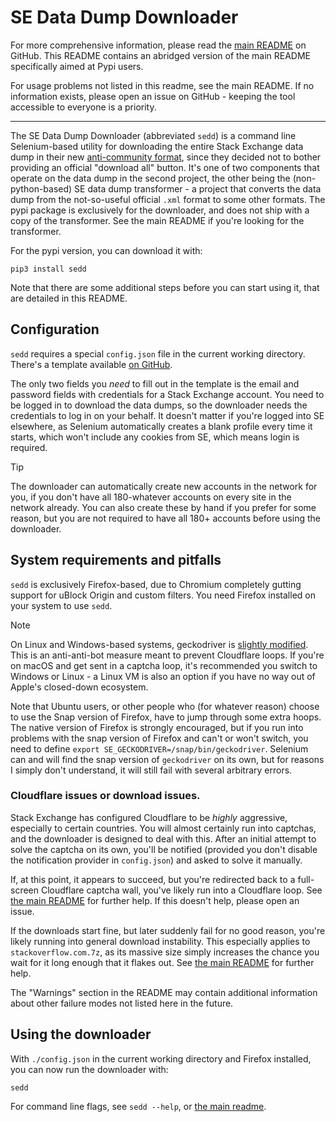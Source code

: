 # SE Data Dump Downloader


For more comprehensive information, please read the [main README](https://github.com/LunarWatcher/se-data-dump-transformer/tree/master) on GitHub. This README contains an abridged version of the main README specifically aimed at Pypi users. 

For usage problems not listed in this readme, see the main README. If no information exists, please open an issue on GitHub - keeping the tool accessible to everyone is a priority.

---

The SE Data Dump Downloader (abbreviated `sedd`) is a command line Selenium-based utility for downloading the entire Stack Exchange data dump in their new [anti-community format](https://stackoverflow.com/help/data-dumps), since they decided not to bother providing an official "download all" button. It's one of two components that operate on the data dump in the second project, the other being the (non-python-based) SE data dump transformer - a project that converts the data dump from the not-so-useful official `.xml` format to some other formats. The pypi package is exclusively for the downloader, and does not ship with a copy of the transformer. See the main README if you're looking for the transformer.


For the pypi version, you can download it with:
```python3
pip3 install sedd
```

Note that there are some additional steps before you can start using it, that are detailed in this README.

## Configuration

`sedd` requires a special `config.json` file in the current working directory. There's a template available [on GitHub](https://github.com/LunarWatcher/se-data-dump-transformer/blob/master/config.example.json).

The only two fields you _need_ to fill out in the template is the email and password fields with credentials for a Stack Exchange account. You need to be logged in to download the data dumps, so the downloader needs the credentials to log in on your behalf. It doesn't matter if you're logged into SE elsewhere, as Selenium automatically creates a blank profile every time it starts, which won't include any cookies from SE, which means login is required.

> [!tip]
>
> The downloader can automatically create new accounts in the network for you, if you don't have all 180-whatever accounts on every site in the network already. You can also create these by hand if you prefer for some reason, but you are not required to have all 180+ accounts before using the downloader.

## System requirements and pitfalls

`sedd` is exclusively Firefox-based, due to Chromium completely gutting support for uBlock Origin and custom filters. You need Firefox installed on your system to use `sedd`.

> [!note]
> On Linux and Windows-based systems, geckodriver is [slightly modified](https://pypi.org/project/undetected-geckodriver-lw/). This is an anti-anti-bot measure meant to prevent Cloudflare loops. If you're on macOS and get sent in a captcha loop, it's recommended you switch to Windows or Linux - a Linux VM is also an option if you have no way out of Apple's closed-down ecosystem.

Note that Ubuntu users, or other people who (for whatever reason) choose to use the Snap version of Firefox, have to jump through some extra hoops. The native version of Firefox is strongly encouraged, but if you run into problems with the snap version of Firefox and can't or won't switch, you need to define `export SE_GECKODRIVER=/snap/bin/geckodriver`. Selenium can and will find the snap version of `geckodriver` on its own, but for reasons I simply don't understand, it will still fail with several arbitrary errors. 

### Cloudflare issues or download issues.

Stack Exchange has configured Cloudflare to be _highly_ aggressive, especially to certain countries. You will almost certainly run into captchas, and the downloader is designed to deal with this. After an initial attempt  to solve the captcha on its own, you'll be notified (provided you don't disable the notification provider in `config.json`) and asked to solve it manually. 

If, at this point, it appears to succeed, but you're redirected back  to a full-screen Cloudflare captcha wall, you've likely run into a Cloudflare loop. See [the main README](https://github.com/LunarWatcher/se-data-dump-transformer/tree/master?tab=readme-ov-file#cloudflare-loops) for further help. If this doesn't help, please open an issue.

If the downloads start fine, but later suddenly fail for no good reason, you're likely running into general download instability. This especially applies to `stackoverflow.com.7z`, as its massive size simply increases the chance you wait for it long enough that it flakes out. See [the main README](https://github.com/LunarWatcher/se-data-dump-transformer/tree/master?tab=readme-ov-file#download-instability-particularly-of-stackoverflowcom7z) for further help.

The "Warnings" section in the README may contain additional information about other failure modes not listed here in the future. 

## Using the downloader

With `./config.json` in the current working directory and Firefox installed, you can now run the downloader with:
```python3
sedd 
```

For command line flags, see `sedd --help`, or [the main readme](https://github.com/LunarWatcher/se-data-dump-transformer/tree/master?tab=readme-ov-file#cli-options).


